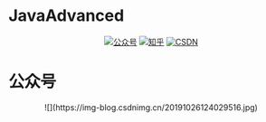 # JavaAdvanced
<p align="center">
  <a href="#公众号"><img src="https://img.shields.io/badge/公众号-程序员囧辉-blue.svg" alt="公众号"></a>
  <a href="https://www.zhihu.com/people/opiece.me"><img src="https://img.shields.io/badge/zhihu-知乎-informational" alt="知乎"></a>
  <a href="https://blog.csdn.net/v123411739"><img src="https://img.shields.io/badge/csdn-CSDN-red.svg" alt="CSDN"></a>
</p>

# <a name="公众号">公众号</a>
<center><p>![](https://img-blog.csdnimg.cn/20191026124029516.jpg)</p></center>
